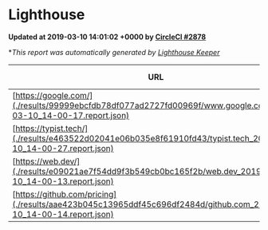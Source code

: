 
# Lighthouse

**Updated at 2019-03-10 14:01:02 +0000 by [CircleCI #2878](https://circleci.com/gh/ItinerisLtd/lighthouse-keeper-example/2878)**

**This report was automatically generated by [Lighthouse Keeper](https://github.com/itinerisltd/lighthouse-keeper)*

| URL | Performance | Accessibility | Best Practices | SEO | PWA | Updated At |
| --- | --- | --- | --- | --- | --- | --- |
| [https://google.com/](./results/99999ebcfdb78df077ad2727fd00969f/www.google.com_2019-03-10_14-00-17.report.json) | 0.94 | 0.71 | 0.93 | 0.82 | 0.58 | 2019-03-10T14:00:17.499Z |
| [https://typist.tech/](./results/e463522d02041e06b035e8f61910fd43/typist.tech_2019-03-10_14-00-27.report.json) | 1 |  |  |  |  | 2019-03-10T14:00:27.176Z |
| [https://web.dev/](./results/e09021ae7f54dd9f3b549cb0bc165f2b/web.dev_2019-03-10_14-00-13.report.json) | 0.95 | 0.93 | 1 | 0.87 | 1 | 2019-03-10T14:00:13.929Z |
| [https://github.com/pricing](./results/aae423b045c13965ddf45c696df2484d/github.com_2019-03-10_14-00-14.report.json) | 0.78 | 0.89 | 0.93 | 0.91 | 0.58 | 2019-03-10T14:00:14.772Z |
